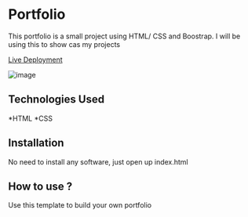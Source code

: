 # Portfolio

This portfolio is a small project using HTML/ CSS and Boostrap. I will be using this to show cas my projects

[Live Deployment](https://portfolio.taye4044.repl.co/)

![image](https://user-images.githubusercontent.com/59063996/192608858-179854f5-c362-4007-9272-18830f81cab9.png)




## Technologies Used

*HTML
*CSS

## Installation

No need to install any software, just open up index.html

## How to use ?

Use this template to build your own portfolio
